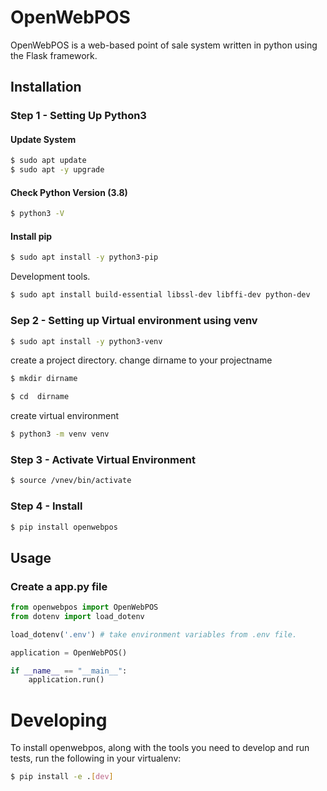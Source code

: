 # OpenWebPOS

OpenWebPOS is a web-based point of sale system written in python using the Flask framework.

## Installation

### Step 1 - Setting Up Python3

#### Update System
```bash
$ sudo apt update
$ sudo apt -y upgrade
```

#### Check Python Version (3.8)
```bash
$ python3 -V
```

#### Install pip
```bash
$ sudo apt install -y python3-pip
```
Development tools.
```bash
$ sudo apt install build-essential libssl-dev libffi-dev python-dev
```

### Sep 2 - Setting up Virtual environment using venv

```bash
$ sudo apt install -y python3-venv
```

create a project directory. change dirname to your projectname

```bash
$ mkdir dirname
```

```bash
$ cd  dirname
```

create virtual environment

```bash
$ python3 -m venv venv
```

### Step 3 - Activate Virtual Environment

```bash
$ source /vnev/bin/activate
```

### Step 4 - Install
```bash
$ pip install openwebpos
```

## Usage

### Create a app.py file

```python
from openwebpos import OpenWebPOS
from dotenv import load_dotenv

load_dotenv('.env') # take environment variables from .env file.

application = OpenWebPOS()

if __name__ == "__main__":
    application.run()
```



# Developing

To install openwebpos, along with the tools you need to develop and run tests, run the following in your virtualenv:
```bash
$ pip install -e .[dev]
```